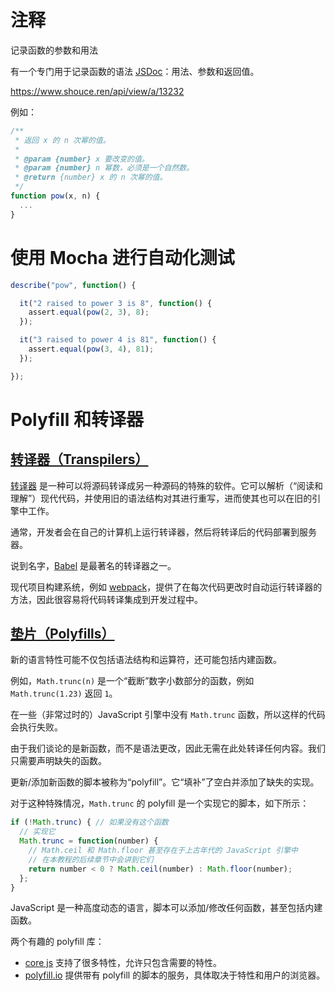 # 注释

记录函数的参数和用法

有一个专门用于记录函数的语法 [JSDoc](http://en.wikipedia.org/wiki/JSDoc)：用法、参数和返回值。

https://www.shouce.ren/api/view/a/13232

例如：

```javascript
/**
 * 返回 x 的 n 次幂的值。
 *
 * @param {number} x 要改变的值。
 * @param {number} n 幂数，必须是一个自然数。
 * @return {number} x 的 n 次幂的值。
 */
function pow(x, n) {
  ...
}
```



# 使用 Mocha 进行自动化测试



```javascript
describe("pow", function() {

  it("2 raised to power 3 is 8", function() {
    assert.equal(pow(2, 3), 8);
  });

  it("3 raised to power 4 is 81", function() {
    assert.equal(pow(3, 4), 81);
  });

});
```



# Polyfill 和转译器



## [转译器（Transpilers）](https://zh.javascript.info/polyfills#zhuan-yi-qi-transpilers)

[转译器](https://en.wikipedia.org/wiki/Source-to-source_compiler) 是一种可以将源码转译成另一种源码的特殊的软件。它可以解析（“阅读和理解”）现代代码，并使用旧的语法结构对其进行重写，进而使其也可以在旧的引擎中工作。

通常，开发者会在自己的计算机上运行转译器，然后将转译后的代码部署到服务器。

说到名字，[Babel](https://babeljs.io/) 是最著名的转译器之一。

现代项目构建系统，例如 [webpack](https://webpack.js.org/)，提供了在每次代码更改时自动运行转译器的方法，因此很容易将代码转译集成到开发过程中。

## [垫片（Polyfills）](https://zh.javascript.info/polyfills#dian-pian-polyfills)

新的语言特性可能不仅包括语法结构和运算符，还可能包括内建函数。

例如，`Math.trunc(n)` 是一个“截断”数字小数部分的函数，例如 `Math.trunc(1.23)` 返回 `1`。

在一些（非常过时的）JavaScript 引擎中没有 `Math.trunc` 函数，所以这样的代码会执行失败。

由于我们谈论的是新函数，而不是语法更改，因此无需在此处转译任何内容。我们只需要声明缺失的函数。

更新/添加新函数的脚本被称为“polyfill”。它“填补”了空白并添加了缺失的实现。

对于这种特殊情况，`Math.trunc` 的 polyfill 是一个实现它的脚本，如下所示：

```javascript
if (!Math.trunc) { // 如果没有这个函数
  // 实现它
  Math.trunc = function(number) {
    // Math.ceil 和 Math.floor 甚至存在于上古年代的 JavaScript 引擎中
    // 在本教程的后续章节中会讲到它们
    return number < 0 ? Math.ceil(number) : Math.floor(number);
  };
}
```

JavaScript 是一种高度动态的语言，脚本可以添加/修改任何函数，甚至包括内建函数。

两个有趣的 polyfill 库：

- [core js](https://github.com/zloirock/core-js) 支持了很多特性，允许只包含需要的特性。
- [polyfill.io](http://polyfill.io/) 提供带有 polyfill 的脚本的服务，具体取决于特性和用户的浏览器。







































